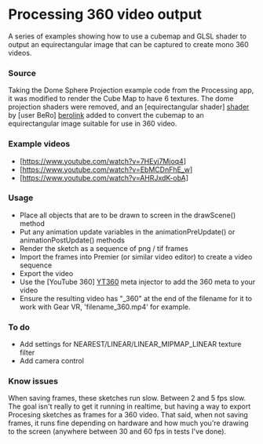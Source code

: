 # Processing 360 video output

A series of examples showing how to use a cubemap and GLSL shader to output an equirectangular image that can be captured to create mono 360 videos.

### Source

Taking the Dome Sphere Projection example code from the Processing app, it was modified to render the Cube Map to have 6 textures. The dome projection shaders were removed, and an [equirectangular shader] [shader] by [user BeRo] [berolink] added to convert the cubemap to an equirectangular image suitable for use in 360 video.

### Example videos
- [https://www.youtube.com/watch?v=7HEyj7Mjoq4]
- [https://www.youtube.com/watch?v=EbMCDnFhE_w]
- [https://www.youtube.com/watch?v=AHRJxdK-obA]

### Usage
- Place all objects that are to be drawn to screen in the drawScene() method
- Put any animation update variables in the animationPreUpdate() or animationPostUpdate() methods
- Render the sketch as a sequence of png / tif frames
- Import the frames into Premier (or similar video editor) to create a video sequence
- Export the video
- Use the [YouTube 360] [YT360] meta injector to add the 360 meta to your video
- Ensure the resulting video has "_360" at the end of the filename for it to work with Gear VR, 'filename_360.mp4' for example. 

### To do
- Add settings for NEAREST/LINEAR/LINEAR_MIPMAP_LINEAR texture filter
- Add camera control

### Know issues

When saving frames, these sketches run slow. Between 2 and 5 fps slow. The goal isn't really to get it running in realtime, but having a way to export Procesing sketches as frames for a 360 video. That said, when not saving frames, it runs fine depending on hardware and how much you're drawing to the screen (anywhere between 30 and 60 fps in tests I've done).

[YT360]: <https://support.google.com/youtube/answer/6178631?hl=en>
[shader]: <https://www.shadertoy.com/view/XsBSDR#>
[berolink]: <https://www.shadertoy.com/user/BeRo>
